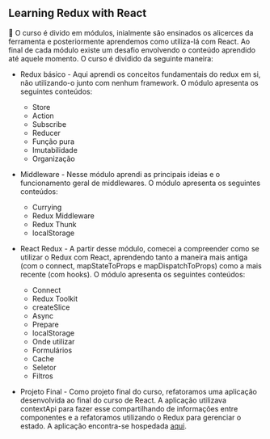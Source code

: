 ## Learning Redux with React

💭 O curso é divido em módulos, inialmente são ensinados os alicerces da ferramenta e posteriormente aprendemos como utiliza-lá com React. Ao final de cada módulo existe um desafio envolvendo o conteúdo aprendido até aquele momento. O curso é dividido da seguinte maneira:

 - Redux básico - Aqui aprendi os conceitos fundamentais do redux em si, não utilizando-o junto com nenhum framework. O módulo apresenta os seguintes conteúdos: 
	 -  Store
	 - Action
	 - Subscribe
	 - Reducer
	 - Função pura
	 - Imutabilidade
	 - Organização
	 
 - Middleware - Nesse módulo aprendi as principais ideias e o funcionamento geral de middlewares. O módulo apresenta os seguintes conteúdos:
	 - Currying
	 - Redux Middleware
	 - Redux Thunk
	 - localStorage
	 
 - React Redux - A partir desse módulo, comecei a compreender como se utilizar o Redux com React, aprendendo tanto a maneira mais antiga (com o connect, mapStateToProps e mapDispatchToProps) como a mais recente (com hooks). O módulo apresenta os seguintes conteúdos:
	 - Connect
	 - Redux Toolkit
	 - createSlice
	 - Async
	 - Prepare
	 - localStorage
	 - Onde utilizar
	 - Formulários
	 - Cache
	 - Seletor
	 - Filtros
	 
 - Projeto Final - Como projeto final do curso, refatoramos uma aplicação desenvolvida ao final do curso de React. A aplicação utilizava contextApi para fazer esse compartilhando de informações entre componentes e a refatoramos utilizando o Redux para gerenciar o estado. A aplicação encontra-se hospedada [aqui](https://dogs-origamid-ebon.vercel.app/). 
